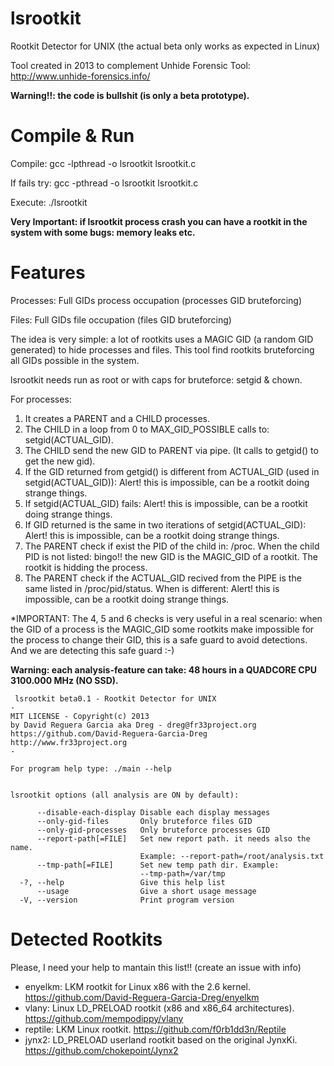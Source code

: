 # lsrootkit
Rootkit Detector for UNIX (the actual beta only works as expected in Linux)

Tool created in 2013 to complement Unhide Forensic Tool: http://www.unhide-forensics.info/

**Warning!!: the code is bullshit (is only a beta prototype).**

# Compile & Run
Compile: gcc -lpthread -o lsrootkit lsrootkit.c

If fails try: gcc -pthread -o lsrootkit lsrootkit.c

Execute: ./lsrootkit

**Very Important: if lsrootkit process crash you can have a rootkit in the system with some bugs: memory leaks etc.**

# Features

Processes: Full GIDs process occupation (processes GID bruteforcing)

Files: Full GIDs file occupation (files GID bruteforcing)

The idea is very simple: a lot of rootkits uses a MAGIC GID (a random GID generated) to hide processes and files. This tool find rootkits bruteforcing all GIDs possible in the system. 

lsrootkit needs run as root or with caps for bruteforce: setgid & chown.

For processes: 

1) It creates a PARENT and a CHILD processes.
2) The CHILD in a loop from 0 to MAX_GID_POSSIBLE calls to: setgid(ACTUAL_GID).
3) The CHILD send the new GID to PARENT via pipe. (It calls to getgid() to get the new gid).
4) If the GID returned from getgid() is different from ACTUAL_GID (used in setgid(ACTUAL_GID)): Alert! this is impossible, can be a rootkit doing strange things. 
5) If setgid(ACTUAL_GID) fails: Alert! this is impossible, can be a rootkit doing strange things.
6) If GID returned is the same in two iterations of setgid(ACTUAL_GID): Alert! this is impossible, can be a rootkit doing strange things. 
7) The PARENT check if exist the PID of the child in: /proc. When the child PID is not listed: bingo!! the new GID is the MAGIC_GID of a rootkit. The rootkit is hidding the process.
8) The PARENT check if the ACTUAL_GID recived from the PIPE is the same listed in /proc/pid/status. When is different: Alert! this is impossible, can be a rootkit doing strange things.

*IMPORTANT: The 4, 5 and 6 checks is very useful in a real scenario: when the GID of a process is the MAGIC_GID some rootkits make impossible for the process to change their GID, this is a safe guard to avoid detections. And we are detecting this safe guard :-)

**Warning: each analysis-feature can take: 48 hours in a QUADCORE CPU 3100.000 MHz (NO SSD).**

```
 lsrootkit beta0.1 - Rootkit Detector for UNIX
-
MIT LICENSE - Copyright(c) 2013
by David Reguera Garcia aka Dreg - dreg@fr33project.org
https://github.com/David-Reguera-Garcia-Dreg
http://www.fr33project.org
- 

For program help type: ./main --help

         
lsrootkit options (all analysis are ON by default):

      --disable-each-display Disable each display messages
      --only-gid-files       Only bruteforce files GID
      --only-gid-processes   Only bruteforce processes GID
      --report-path[=FILE]   Set new report path. it needs also the name.
                             Example: --report-path=/root/analysis.txt
      --tmp-path[=FILE]      Set new temp path dir. Example:
                             --tmp-path=/var/tmp
  -?, --help                 Give this help list
      --usage                Give a short usage message
  -V, --version              Print program version
```

# Detected Rootkits

Please, I need your help to mantain this list!! (create an issue with info)

- enyelkm: LKM rootkit for Linux x86 with the 2.6 kernel. https://github.com/David-Reguera-Garcia-Dreg/enyelkm
- vlany: Linux LD_PRELOAD rootkit (x86 and x86_64 architectures). https://github.com/mempodippy/vlany
- reptile: LKM Linux rootkit. https://github.com/f0rb1dd3n/Reptile
- jynx2: LD_PRELOAD userland rootkit based on the original JynxKi. https://github.com/chokepoint/Jynx2
